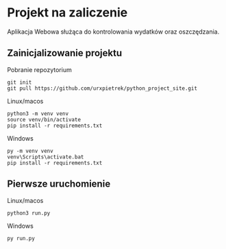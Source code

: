 # Projekt na zaliczenie

Aplikacja Webowa służąca do kontrolowania wydatków oraz oszczędzania.

## Zainicjalizowanie projektu

Pobranie repozytorium
```
git init
git pull https://github.com/urxpietrek/python_project_site.git
```

Linux/macos
```
python3 -m venv venv
source venv/bin/activate
pip install -r requirements.txt
```
 
Windows
```
py -m venv venv
venv\Scripts\activate.bat
pip install -r requirements.txt
```

## Pierwsze uruchomienie

Linux/macos
```
python3 run.py
```

Windows
```
py run.py
```

